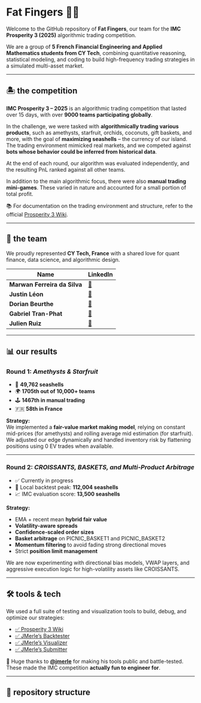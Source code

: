 # Fat Fingers 🧠💥

Welcome to the GitHub repository of **Fat Fingers**, our team for the **IMC Prosperity 3 (2025)** algorithmic trading competition.

We are a group of **5 French Financial Engineering and Applied Mathematics students from CY Tech**, combining quantitative reasoning, statistical modeling, and coding to build high-frequency trading strategies in a simulated multi-asset market.

---

## 🏝️ the competition

**IMC Prosperity 3 – 2025** is an algorithmic trading competition that lasted over 15 days, with over **9000 teams participating globally**.

In the challenge, we were tasked with **algorithmically trading various products**, such as amethysts, starfruit, orchids, coconuts, gift baskets, and more, with the goal of **maximizing seashells** – the currency of our island. The trading environment mimicked real markets, and we competed against **bots whose behavior could be inferred from historical data**.

At the end of each round, our algorithm was evaluated independently, and the resulting PnL ranked against all other teams.

In addition to the main algorithmic focus, there were also **manual trading mini-games**. These varied in nature and accounted for a small portion of total profit.

📚 For documentation on the trading environment and structure, refer to the official [Prosperity 3 Wiki](https://imc-prosperity.notion.site/Prosperity-3-Wiki-19ee8453a09380529731c4e6fb697ea4).

---

## 👥 the team

We proudly represented **CY Tech, France** with a shared love for quant finance, data science, and algorithmic design.

| Name | LinkedIn |
|------|----------|
| **Marwan Ferreira da Silva** | [🔗](https://www.linkedin.com/in/marwan-ferreira-da-silva/) |
| **Justin Léon**              | [🔗](https://www.linkedin.com/in/justin-l%C3%A9on/) |
| **Dorian Beurthe**           | [🔗](https://www.linkedin.com/in/dorian-beurthe-4a9a772b3/) |
| **Gabriel Tran-Phat**        | [🔗](https://www.linkedin.com/in/gabriel-tran-phat-751477317/) |
| **Julien Ruiz**              | [🔗](https://www.linkedin.com/in/julien-ruiz75/) |

---

## 📊 our results

### Round 1: *Amethysts & Starfruit*

- 🐚 **49,762 seashells**
- 🌍 **1705th out of 10,000+ teams**
- 🕹️ **1467th in manual trading**
- 🇫🇷 **58th in France**

**Strategy:**  
We implemented a **fair-value market making model**, relying on constant mid-prices (for amethysts) and rolling average mid estimation (for starfruit). We adjusted our edge dynamically and handled inventory risk by flattening positions using 0 EV trades when available.

---

### Round 2: *CROISSANTS, BASKETS, and Multi-Product Arbitrage*

- ✅ Currently in progress
- 🧪 Local backtest peak: **112,004 seashells**
- 📈 IMC evaluation score: **13,500 seashells**

**Strategy:**
- EMA + recent mean **hybrid fair value**
- **Volatility-aware spreads**
- **Confidence-scaled order sizes**
- **Basket arbitrage** on PICNIC_BASKET1 and PICNIC_BASKET2
- **Momentum filtering** to avoid fading strong directional moves
- Strict **position limit management**

We are now experimenting with directional bias models, VWAP layers, and aggressive execution logic for high-volatility assets like CROISSANTS.

---

## 🛠️ tools & tech

We used a full suite of testing and visualization tools to build, debug, and optimize our strategies:

- [✅ Prosperity 3 Wiki](https://imc-prosperity.notion.site/Prosperity-3-Wiki-19ee8453a09380529731c4e6fb697ea4)
- [✅ JMerle’s Backtester](https://github.com/jmerle/imc-prosperity-3-backtester)
- [✅ JMerle’s Visualizer](https://github.com/jmerle/imc-prosperity-3-visualizer)
- [✅ JMerle’s Submitter](https://github.com/jmerle/imc-prosperity-3-submitter)

💙 Huge thanks to [**@jmerle**](https://github.com/jmerle) for making his tools public and battle-tested. These made the IMC competition **actually fun to engineer for**.

---

## 📂 repository structure

